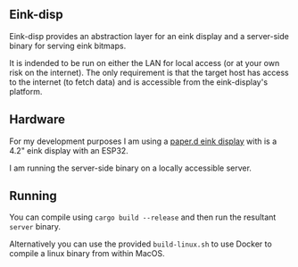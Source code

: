 ## Eink-disp

Eink-disp provides an abstraction layer for an eink display and a server-side
binary for serving eink bitmaps.

It is indended to be run on either the LAN for local access (or at your own
risk on the internet). The only requirement is that the target host has access
to the internet (to fetch data) and is accessible from the eink-display's
platform.

## Hardware

For my development purposes I am using a [paper.d eink display](https://paperd.ink)
with is a 4.2" eink display with an ESP32.

I am running the server-side binary on a locally accessible server.

## Running 

You can compile using `cargo build --release` and then run the resultant
`server` binary.

Alternatively you can use the provided `build-linux.sh` to use Docker to
compile a linux binary from within MacOS.
